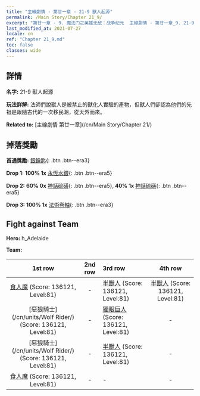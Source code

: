 ```yaml
---
title: "主線劇情 - 第廿一章 - 21-9 獸人起源"
permalink: /Main Story/Chapter 21_9/
excerpt: "第廿一章 - 9. 魔法门之英雄无敌：战争纪元  主線劇情 - 第廿一章_9. 21-9 獸人起源"
last_modified_at: 2021-07-27
locale: cn
ref: "Chapter 21_9.md"
toc: false
classes: wide
---
```


## 詳情

 **名字:** 21-9 獸人起源

 **玩法詳解:** 法師們說獸人是被禁止的獸化人實驗的產物，但獸人們卻認為他們的先祖是跟隨古代的一次移民潮，從天外而來。

 **Related to:** [主線劇情 第廿一章](/cn/Main Story/Chapter 21/)

## 掉落獎勵

 **首通獎勵:** [銀鑰匙](/cn/Items/con_693/){: .btn .btn--era3}

 **Drop 1:** **100% 1x** [永恆水銀](/cn/Items/mat_70/){: .btn .btn--era5}

 **Drop 2:** **60% 0x** [神話硫磺](/cn/Items/mat_64/){: .btn .btn--era5}, **40% 1x** [神話硫磺](/cn/Items/mat_64/){: .btn .btn--era5}

 **Drop 3:** **100% 1x** [法術卷軸](/cn/Items/con_694/){: .btn .btn--era3}


## Fight against Team
 **Hero:** h_Adelaide

 **Team:**


  | 1st row | 2nd row | 3rd row | 4th row |
  |:----:|:----:|:----|:----:|
  | [食人魔](/cn/units/Ogre/) (Score: 136121, Level:81)  | - | [半獸人](/cn/units/Orc/) (Score: 136121, Level:81)  | [半獸人](/cn/units/Orc/) (Score: 136121, Level:81)  |
  | [惡狼騎士](/cn/units/Wolf Rider/) (Score: 136121, Level:81)  | - | [獨眼巨人](/cn/units/Cyclops/) (Score: 136121, Level:81)  | - |
  | [惡狼騎士](/cn/units/Wolf Rider/) (Score: 136121, Level:81)  | - | [半獸人](/cn/units/Orc/) (Score: 136121, Level:81)  | - |
  | [食人魔](/cn/units/Ogre/) (Score: 136121, Level:81)  | - | - | - |


